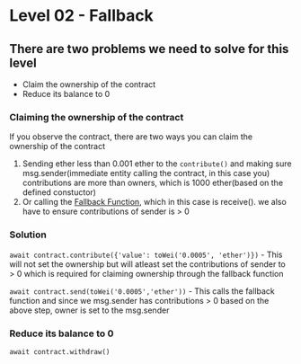 # Level 02 - Fallback
## There are two problems we need to solve for this level
* Claim the ownership of the contract
* Reduce its balance to 0

### Claiming the ownership of the contract
If you observe the contract, there are two ways you can claim the ownership of the contract
1. Sending ether less than 0.001 ether to the `contribute()` and making sure msg.sender(immediate entity calling the contract, in this case you) contributions are more than owners, which is 1000 ether(based on the defined constuctor)
2. Or calling the [Fallback Function](https://docs.soliditylang.org/en/v0.5.10/contracts.html#fallback-function), which in this case is receive(). we also have to ensure contributions of sender is > 0

### Solution
`await contract.contribute({'value': toWei('0.0005', 'ether')})` - This will not set the ownership but will atleast set the contributions of sender to > 0 which is required for claiming ownership through the fallback function

`await contract.send(toWei('0.0005','ether'))` - This calls the fallback function and since we msg.sender has contributions > 0 based on the above step, owner is set to the msg.sender

### Reduce its balance to 0
`await contract.withdraw()`
